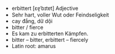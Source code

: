- erbittert	[ɛɐ̯ˈbɪtɐt]	Adjective
- Sehr hart, voller Wut oder Feindseligkeit
- cay đắng, dữ dội
- bitter / fierce
- Es kam zu erbitterten Kämpfen.
- bitter – bitter, erbittert – fiercely	
- Latin root: amarus